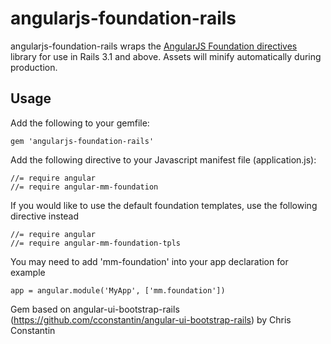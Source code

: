 # angularjs-foundation-rails

angularjs-foundation-rails wraps the [AngularJS Foundation directives](https://github.com/madmimi/angular-foundation) library for use in Rails 3.1 and above. Assets will minify automatically during production.

## Usage

Add the following to your gemfile:

    gem 'angularjs-foundation-rails'

Add the following directive to your Javascript manifest file (application.js):

    //= require angular
    //= require angular-mm-foundation

If you would like to use the default foundation templates, use the following directive instead

    //= require angular
    //= require angular-mm-foundation-tpls

You may need to add 'mm-foundation' into your app declaration for example

    app = angular.module('MyApp', ['mm.foundation'])

Gem based on angular-ui-bootstrap-rails (https://github.com/cconstantin/angular-ui-bootstrap-rails) by Chris Constantin
